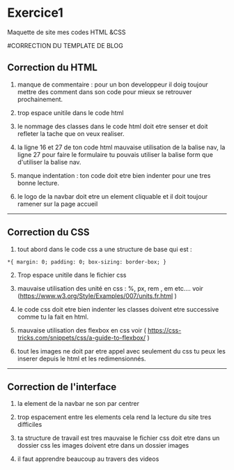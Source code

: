 # Exercice1
Maquette de site mes codes HTML &amp;CSS

#CORRECTION DU TEMPLATE DE BLOG

## Correction du HTML

1. manque de commentaire : pour un bon developpeur il doig toujour mettre des comment dans son code pour mieux se retrouver prochainement.

2. trop espace unitile dans le code html

3. le nommage des classes dans le code html doit etre senser et doit refleter la tache que on veux realiser.

4. la ligne 16 et 27 de ton code html mauvaise utilisation de la balise nav, la ligne 27 pour faire le formulaire tu pouvais utiliser la balise form que d'utiliser la balise nav.

5. manque indentation : ton code doit etre bien indenter pour une tres bonne lecture.

6. le logo de la navbar doit etre un element cliquable et il doit toujour ramener sur la page accueil


---

## Correction du CSS

1. tout abord dans le code css a une structure de base qui est :

`
*{
	margin: 0;
	padding: 0;
	box-sizing: border-box;
}
`

2. Trop espace unitile dans le fichier css

3. mauvaise utilisation des unité en css : %, px, rem , em etc.... voir (https://www.w3.org/Style/Examples/007/units.fr.html )


4. le code css doit etre bien indenter les classes doivent etre successive comme tu la fait en html.

5. mauvaise utilisation des flexbox en css voir ( https://css-tricks.com/snippets/css/a-guide-to-flexbox/ )

6. tout les images ne doit par etre appel avec seulement du css tu peux les inserer depuis le html et les redimensionnés.


---

## Correction de l'interface


1. la element de la navbar ne son par centrer

2. trop espacement entre les elements cela rend la lecture du site tres difficiles

3. ta structure de travail est tres mauvaise le fichier css doit etre dans un dossier css les images doivent etre dans un dossier images

4. il faut apprendre beaucoup au travers des videos
